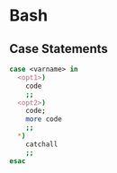 # Bash

## Case Statements

```sh
case <varname> in
  <opt1>) 
    code 
    ;;
  <opt2>) 
    code;
    more code
    ;;
  *) 
    catchall
    ;;
esac
```
